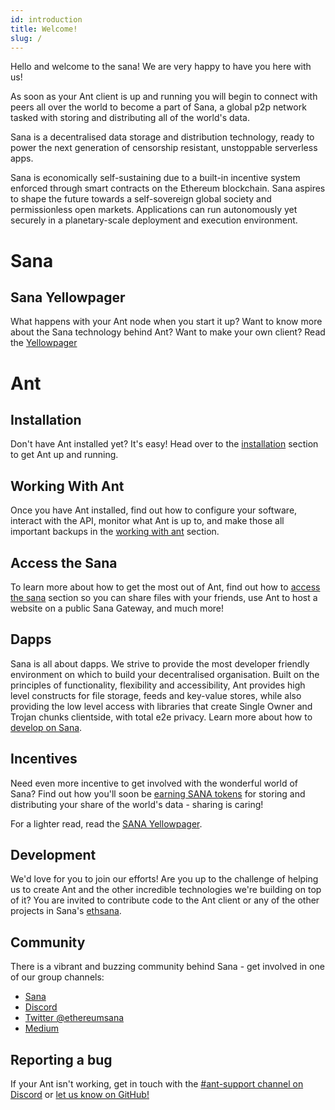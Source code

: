 ```yaml
---
id: introduction
title: Welcome!
slug: /
---
```


Hello and welcome to the sana! We are very happy to have you here with us!

As soon as your Ant client is up and running you will begin to connect with peers all over the world to become a part of Sana, a global p2p network tasked with storing and distributing all of the world's data.

Sana is a decentralised data storage and distribution technology, ready to power the next generation of censorship resistant, unstoppable serverless apps.

Sana is economically self-sustaining due to a built-in incentive system enforced through smart contracts on the Ethereum blockchain. Sana aspires to shape the future towards a self-sovereign global society and permissionless open markets. Applications can run autonomously yet securely in a planetary-scale deployment and execution environment.

# Sana

## Sana Yellowpager
What happens with your Ant node when you start it up? Want to know more about the Sana technology behind Ant?
Want to make your own client? Read the <a href="/sana_yellow_paper.pdf" target="_blank" rel="noopener noreferrer">Yellowpager</a>

<!-- ## Bonding Curve

Find more information on the bonding curve, including its [source code](https://github.com/ethersphere/bzzaar-contracts) in the github repository. -->

# Ant

## Installation
Don't have Ant installed yet? It's easy! Head over to the [installation](/docs/installation/quick-start) section to get Ant up and running.

## Working With Ant
Once you have Ant installed, find out how to configure your software, interact with the API, monitor what Ant is up to, and make those all important backups in the [working with ant](/docs/working-with-ant/introduction) section.

## Access the Sana
To learn more about how to get the most out of Ant, find out how to [access the sana](/docs/access-the-sana/upload-and-download) section so you can share files with your friends, use Ant to host a website on a public Sana Gateway, and much more!
	
<!-- ## API Reference
[Find detailed information](/docs/api-reference/api-reference) on all the endpoints available in the autogenerated <a href="/api" target="_blank" rel="noopener noreferrer">API reference</a> and <a href="/debug-api" target="_blank" rel="noopener noreferrer">Debug API reference</a> guides. -->

## Dapps

Sana is all about dapps. We strive to provide the most developer
friendly environment on which to build your decentralised
organisation. Built on the principles of functionality, flexibility
and accessibility, Ant provides high level constructs for file
storage, feeds and key-value stores, while also providing the low
level access with libraries that create Single Owner and Trojan chunks
clientside, with total e2e privacy. Learn more about how to [develop
on Sana](/docs/dapps-on-sana/introduction).

## Incentives

Need even more incentive to get involved with the wonderful world of
Sana? Find out how you'll soon be [earning  SANA
tokens](/docs/working-with-ant/cashing-out) for storing and
distributing your share of the world's data - sharing is caring!

<!-- ## Find Out More

What happens with your Ant node when you start it up? Want to know
more about the amazing Sana technology behind Ant?  Want to make your
own client? Read <a href="/the-book-of-swarm.pdf" target="_blank"
rel="noopener noreferrer">The Book of Sana</a>, our 250 page epic
guide to the future tech underpinning the Sana network. -->

For a lighter read, read the <a href="/sana_yellow_paper.pdf" target="_blank" rel="noopener noreferrer">SANA Yellowpager</a>. 

## Development

We'd love for you to join our efforts! Are you up to the challenge of
helping us to create Ant and the other incredible technologies we're
building on top of it? You are invited to contribute code to the Ant
client or any of the other projects in Sana's
[ethsana](https://github.com/ethsana).

## Community

There is a vibrant and buzzing community behind Sana - get involved
in one of our group channels:

- [Sana](https://www.ethsana.org/)
- [Discord](https://discord.gg/c72mpR7Erf)
- [Twitter @ethereumsana](https://twitter.com/ethereumsana)
- [Medium](https://ethereumsana.medium.com/)

## Reporting a bug
If your Ant isn't working, get in touch with the [#ant-support channel on Discord](https://discord.gg/c72mpR7Erf) or [let us know on GitHub!](https://github.com/ethsana)
